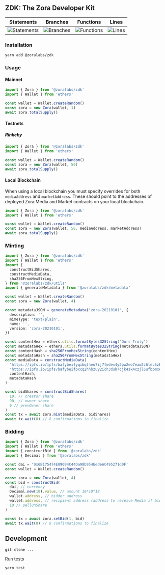 ## ZDK: The Zora Developer Kit

| Statements                                                            | Branches                                                               | Functions                                                           | Lines                                                         |
| --------------------------------------------------------------------- | ---------------------------------------------------------------------- | ------------------------------------------------------------------- | ------------------------------------------------------------- |
| ![Statements](https://img.shields.io/badge/Coverage-76.21%25-red.svg) | ![Branches](https://img.shields.io/badge/Coverage-89.29%25-yellow.svg) | ![Functions](https://img.shields.io/badge/Coverage-61.4%25-red.svg) | ![Lines](https://img.shields.io/badge/Coverage-76%25-red.svg) |

### Installation

```bash
yarn add @zoralabs/zdk
```

### Usage

#### Mainnet

```typescript
import { Zora } from '@zoralabs/zdk'
import { Wallet } from 'ethers'

const wallet = Wallet.createRandom()
const zora = new Zora(wallet, 1)
await zora.totalSupply()
```

#### Testnets

##### Rinkeby

```typescript
import { Zora } from '@zoralabs/zdk'
import { Wallet } from 'ethers'

const wallet = Wallet.createRandom()
const zora = new Zora(wallet, 50)
await zora.totalSupply()
```

#### Local Blockchain

When using a local blockchain you must specify overrides for both `mediaAddress` and `marketAddress`.
These should point to the addresses of deployed Zora Media and Market contracts on your local blockchain.

```typescript
import { Zora } from '@zoralabs/zdk'
import { Wallet } from 'ethers'

const wallet = Wallet.createRandom()
const zora = new Zora(wallet, 50, mediaAddress, marketAddress)
await zora.totalSupply()
```

### Minting

```typescript
import { Zora } from '@zoralabs/zdk'
import { Wallet } from 'ethers'
import {
  constructBidShares,
  constructMediaData,
  sha256FromHexString,
} from '@zoralabs/zdk/utils'
import { generateMetadata } from '@zoralabs/zdk/metadata'

const wallet = Wallet.createRandom()
const zora = new Zora(wallet, 4)

const metadataJSON = generateMetadata('zora-20210101', {
  description: '',
  mimeType: 'text/plain',
  name: '',
  version: 'zora-20210101',
})

const contentHex = ethers.utils.formatBytes32String('Ours Truly')
const metadataHex = ethers.utils.formatBytes32String(metadataJSON)
const contentHash = sha256FromHexString(contentHex)
const metadataHash = sha256FromHexString(metadataHex)
const mediaData = constructMediaData(
  'https://ipfs.io/ipfs/bafybeifyqibqlheu7ij7fwdex4y2pw2wo7eaw2z6lec5zhbxu3cvxul6h4',
  'https://ipfs.io/ipfs/bafybeifpxcq2hhbzuy2ich3duh7cjk4zk4czjl6ufbpmxep247ugwzsny4',
  contentHash,
  metadataHash
)

const bidShares = constructBidShares(
  10, // creator share
  90, // owner share
  0 // prevOwner share
)
const tx = await zora.mint(mediaData, bidShares)
await tx.wait(8) // 8 confirmations to finalize
```

### Bidding

```typescript
import { Zora } from '@zoralabs/zdk'
import { Wallet } from 'ethers'
import { constructBid } from '@zoralabs/zdk'
import { Decimal } from '@zoralabs/zdk'

const dai = '0x6B175474E89094C44Da98b954EedeAC495271d0F'
const wallet = Wallet.createRandom()

const zora = new Zora(wallet, 4)
const bid = constructBid(
  dai, // currency
  Decimal.new(10).value, // amount 10*10^18
  wallet.address, // bidder address
  wallet.address, // recipient address (address to receive Media if bid is accepted)
  10 // sellOnShare
)

const tx = await zora.setBid(1, bid)
await tx.wait(8) // 8 confirmations to finalize
```

## Development

`git clone ...`

Run tests

`yarn test`
